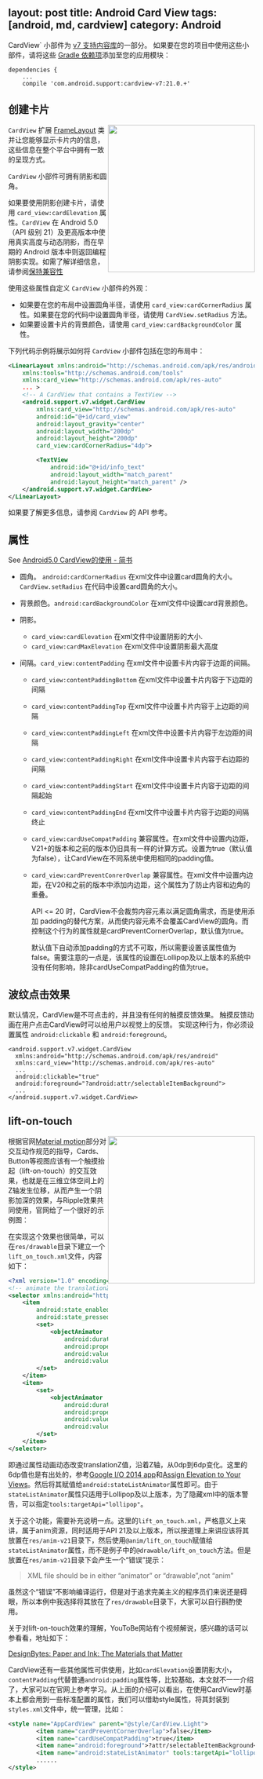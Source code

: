 layout: post
title: Android Card View
tags: [android, md, cardview]
category: Android
---

CardView` 小部件为 [v7 支持内容库](https://developer.android.com/tools/support-library/features.html#v7)的一部分。 如果要在您的项目中使用这些小部件，请将这些 [Gradle 依赖项](https://developer.android.com/studio/build/index.html#dependencies)添加至您的应用模块：

```
dependencies {  
    ...  
    compile 'com.android.support:cardview-v7:21.0.+'  
```

## 创建卡片

<img src="https://developer.android.com/design/material/images/card_travel.png" style="float: right; width: 300px">

`CardView` 扩展 [FrameLayout](https://developer.android.com/reference/android/widget/FrameLayout.html) 类并让您能够显示卡片内的信息，这些信息在整个平台中拥有一致的呈现方式。

`CardView` 小部件可拥有阴影和圆角。

如果要使用阴影创建卡片，请使用 `card_view:cardElevation` 属性。`CardView` 在 Android 5.0（API 级别 21）及更高版本中使用真实高度与动态阴影，而在早期的 Android 版本中则返回编程阴影实现。如需了解详细信息，请参阅[保持兼容性](https://developer.android.com/training/material/compatibility.html)

使用这些属性自定义
`CardView` 小部件的外观：

* 如果要在您的布局中设置圆角半径，请使用 `card_view:cardCornerRadius` 属性。如果要在您的代码中设置圆角半径，请使用 `CardView.setRadius` 方法。
* 如果要设置卡片的背景颜色，请使用 `card_view:cardBackgroundColor` 属性。

下列代码示例将展示如何将 `CardView` 小部件包括在您的布局中：

```xml
<LinearLayout xmlns:android="http://schemas.android.com/apk/res/android"
    xmlns:tools="http://schemas.android.com/tools"
    xmlns:card_view="http://schemas.android.com/apk/res-auto"
    ... >
    <!-- A CardView that contains a TextView -->
    <android.support.v7.widget.CardView
        xmlns:card_view="http://schemas.android.com/apk/res-auto"
        android:id="@+id/card_view"
        android:layout_gravity="center"
        android:layout_width="200dp"
        android:layout_height="200dp"
        card_view:cardCornerRadius="4dp">

        <TextView
            android:id="@+id/info_text"
            android:layout_width="match_parent"
            android:layout_height="match_parent" />
    </android.support.v7.widget.CardView>
</LinearLayout>
```

如果要了解更多信息，请参阅 `CardView` 的 API 参考。

## 属性

See [Android5.0 CardView的使用 - 简书](http://www.jianshu.com/p/ae9d654599ef)

-  圆角。 `android:cardCornerRadius` 在xml文件中设置card圆角的大小。`CardView.setRadius` 在代码中设置card圆角的大小。
-  背景颜色。`android:cardBackgroundColor` 在xml文件中设置card背景颜色。
- 阴影。
    - `card_view:cardElevation` 在xml文件中设置阴影的大小.
    - `card_view:cardMaxElevation` 在xml文件中设置阴影最大高度
- 间隔。`card_view:contentPadding` 在xml文件中设置卡片内容于边距的间隔。

    - `card_view:contentPaddingBottom` 在xml文件中设置卡片内容于下边距的间隔 
    - `card_view:contentPaddingTop` 在xml文件中设置卡片内容于上边距的间隔
    - `card_view:contentPaddingLeft` 在xml文件中设置卡片内容于左边距的间隔
    - `card_view:contentPaddingRight` 在xml文件中设置卡片内容于右边距的间隔
    - `card_view:contentPaddingStart` 在xml文件中设置卡片内容于边距的间隔起始
    - `card_view:contentPaddingEnd` 在xml文件中设置卡片内容于边距的间隔终止
    - `card_view:cardUseCompatPadding` 兼容属性。在xml文件中设置内边距，V21+的版本和之前的版本仍旧具有一样的计算方式。设置为true（默认值为false），让CardView在不同系统中使用相同的padding值。
    - `card_view:cardPreventConrerOverlap` 兼容属性。在xml文件中设置内边距，在V20和之前的版本中添加内边距，这个属性为了防止内容和边角的重叠。
    
        API <= 20 时，CardView不会裁剪内容元素以满足圆角需求，而是使用添加 padding的替代方案，从而使内容元素不会覆盖CardView的圆角。而控制这个行为的属性就是cardPreventCornerOverlap，默认值为true。

        默认值下自动添加padding的方式不可取，所以需要设置该属性值为false。需要注意的一点是，该属性的设置在Lollipop及以上版本的系统中没有任何影响，除非cardUseCompatPadding的值为true。

## 波纹点击效果

默认情况，CardView是不可点击的，并且没有任何的触摸反馈效果。 触摸反馈动画在用户点击CardView时可以给用户以视觉上的反馈。 实现这种行为，你必须设置属性 `android:clickable` 和 `android:foreground`。

```
<android.support.v7.widget.CardView
  xmlns:android="http://schemas.android.com/apk/res/android"
  xmlns:card_view="http://schemas.android.com/apk/res-auto"
  ...
  android:clickable="true"
  android:foreground="?android:attr/selectableItemBackground">
  ...
</android.support.v7.widget.CardView>
```

## lift-on-touch

<img src="http://ocq7gtgqu.bkt.clouddn.com/CardView-samples-04.gif" style="width: 300; float: right;">

根据官网[Material motion](https://material.google.com/motion/material-motion.html#)部分对交互动作规范的指导，Cards、Button等视图应该有一个触摸抬起（lift-on-touch）的交互效果，也就是在三维立体空间上的Z轴发生位移，从而产生一个阴影加深的效果，与Ripple效果共同使用，官网给了一个很好的示例图：

在实现这个效果也很简单，可以在`res/drawable`目录下建立一个`lift_on_touch.xml`文件，内容如下：

```xml
<?xml version="1.0" encoding="utf-8"?>
<!-- animate the translationZ property of a view when pressed -->
<selector xmlns:android="http://schemas.android.com/apk/res/android">
    <item
        android:state_enabled="true"
        android:state_pressed="true">
        <set>
            <objectAnimator
                android:duration="@android:integer/config_shortAnimTime"
                android:propertyName="translationZ"
                android:valueTo="6dp"
                android:valueType="floatType"/>
        </set>
    </item>
    <item>
        <set>
            <objectAnimator
                android:duration="@android:integer/config_shortAnimTime"
                android:propertyName="translationZ"
                android:valueTo="0"
                android:valueType="floatType"/>
        </set>
    </item>
</selector>
```

即通过属性动画动态改变translationZ值，沿着Z轴，从0dp到6dp变化。这里的6dp值也是有出处的，参考[Google I/O 2014 app](https://github.com/google/iosched/blob/master/android/src/main/res/values/dimens.xml#L122)和[Assign Elevation to Your Views](https://developer.android.com/training/material/shadows-clipping.html#Elevation)。然后将其赋值给`android:stateListAnimator`属性即可。由于`stateListAnimator`属性只适用于Lollipop及以上版本，为了隐藏xml中的版本警告，可以指定`tools:targetApi="lollipop"`。

关于这个功能，需要补充说明一点。这里的`lift_on_touch.xml`，严格意义上来讲，属于anim资源，同时适用于API 21及以上版本，所以按道理上来讲应该将其放置在`res/anim-v21`目录下，然后使用`@anim/lift_on_touch`赋值给`stateListAnimator`属性，而不是例子中的`@drawable/lift_on_touch`方法。但是放置在`res/anim-v21`目录下会产生一个“错误”提示：

>XML file should be in either “animator” or “drawable”,not “anim”

虽然这个“错误”不影响编译运行，但是对于追求完美主义的程序员们来说还是碍眼，所以本例中我选择将其放在了`res/drawable`目录下，大家可以自行斟酌使用。

关于对lift-on-touch效果的理解，YouToBe网站有个视频解说，感兴趣的话可以参看看，地址如下：

[DesignBytes: Paper and Ink: The Materials that Matter](https://www.youtube.com/watch?v=YaG_ljfzeUw)

CardView还有一些其他属性可供使用，比如`cardElevation`设置阴影大小，`contentPadding`代替普通`android:padding`属性等，比较基础，本文就不一一介绍了，大家可以在官网上参考学习。从上面的介绍可以看出，在使用CardView时基本上都会用到一些标准配置的属性，我们可以借助style属性，将其封装到`styles.xml`文件中，统一管理，比如：

```xml
<style name="AppCardView" parent="@style/CardView.Light">
        <item name="cardPreventCornerOverlap">false</item>
        <item name="cardUseCompatPadding">true</item>
        <item name="android:foreground">?attr/selectableItemBackground</item>
        <item name="android:stateListAnimator" tools:targetApi="lollipop">@anim/lift_up</item>
        ......
</style>
```